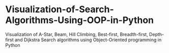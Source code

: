 # Visualization-of-Search-Algorithms-Using-OOP-in-Python
Visualization of A-Star, Beam, Hill Climbing, Best-first, Breadth-first, Depth-first and Dijkstra Search algorithms using Object-Oriented programming in Python

